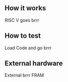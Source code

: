 ## How it works

RISC V goes  brrr

## How to test

Load Code and go brrr

## External hardware

External brrr FRAM
